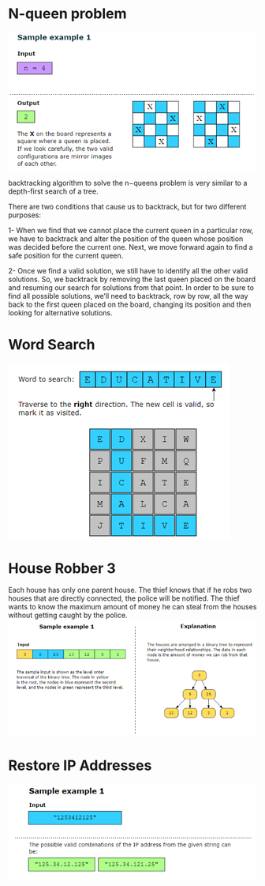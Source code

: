 # N-queen problem
![alt text](image.png)

backtracking algorithm to solve the n−queens problem is very similar to a depth-first search of a tree.

There are two conditions that cause us to backtrack, but for two different purposes:

1- When we find that we cannot place the current queen in a particular row, we have to backtrack and alter the position of the queen whose position was decided before the current one. Next, we move forward again to find a safe position for the current queen.

2- Once we find a valid solution, we still have to identify all the other valid solutions. So, we backtrack by removing the last queen placed on the board and resuming our search for solutions from that point. In order to be sure to find all possible solutions, we’ll need to backtrack, row by row, all the way back to the first queen placed on the board, changing its position and then looking for alternative solutions.

# Word Search

![alt text](image-1.png)

#  House Robber 3
Each house has only one parent house. The thief knows that if he robs two houses that are directly connected, the police will be notified. The thief wants to know the maximum amount of money he can steal from the houses without getting caught by the police.
![alt text](image-2.png)

# Restore IP Addresses
![alt text](image-3.png)

